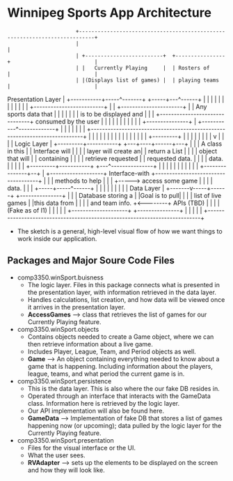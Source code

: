  # Winnipeg Sports App Architecture


                          +---------------------------------------------------------------------------+
                          |                                                                           |
                          | +-------------------------+  +----------------+                           |
                          | |   Currently Playing     |  | Rosters of     |                           |
                          | |(Displays list of games) |  | playing teams  |                           |
Presentation Layer        | +-----------+-----^-------+  +-----+---^------+                           |
                          |             |     |                |   |                                  |
                          |             |     |                |   |    +-------------------------+   |
                          |             +----------------------+   |    |  Any sports data that   |   |
                          |             |     |                    |    |  is to be displayed and |   |
                          |             +-------------------------------+  consumed by the user   |   |
                          |             |     |                    |    |                         |   |
                          |             |     +---------------+    |    +-----------^-------------+   |
                          |             |                     |    |                |                 |
                          +---------------------------------------------------------------------------+
                          |             |                     |    |                |                 |
                          |             |                     |    |                |                 |
                          |             |                     |    |      +---------+                 |
                          |             |                     |    |      |                           |
                          |             v                     |    |      |                           |
      Logic Layer         |   +---------+-----------+     +---+----+------+---+                       |
                          |   | A class in this     |     |  Interface will   |                       |
                          |   | layer will create an|     |  return a List    |                       |
                          |   | object that will    |     |  containing       |                       |
                          |   | retrieve requested  |     |  requested data.  |                       |
                          |   | data.               |     |                   |                       |
                          |   +---------+-----------+     +---^---------------+                       |
                          |             |                     |                                       |
                          |             |                     |                                       |
                          |             |     +---------------+--+                                    |
                          +-------------------+ Interface-with   +------------------------------------+
                          |             |     | methods to help  |                                    |
                          |             +-----> access some game |                                    |
                          |                   | data.            |                                    |
                          |                   +-----+-----^------+                                    |
                          |                         |     |                                           |
                          |                         |     |                                           |
       Data Layer         |                 +-------v-----+------+         +---------------+          |
                          |                 | Database storing a |         |Goal is to pull|          |
                          |                 | list of live games |         |this data from |          |
                          |                 | and team info.     +<--------+  APIs (TBD)   |          |
                          |                 | (Fake as of I1)    |         |               |          |
                          |                 +--------------------+         +---------------+          |
                          |                                                                           |
                          |                                                                           |
                          +---------------------------------------------------------------------------+

 * The sketch is a general, high-level visual flow of how we want things to work inside our application.

 ## Packages and Major Soure Code Files
 * comp3350.winSport.buisness
    * The logic layer. Files in this package connects what is presented in the presentation layer, with information retrieved in the data layer.
    * Handles calculations, list creation, and how data will be viewed once it arrives in the presentation layer.
    * **AccessGames** --> class that retrieves the list of games for our Currently Playing feature.
 * comp3350.winSport.objects
    * Contains objects needed to create a Game object, where we can then retrieve information about a live game.
    * Includes Player, League, Team, and Period objects as well. 
    * **Game** --> An object containing everything needed to know about a game that is happening. Including information about the players, league, teams, and what period the current game is in.
 * comp3350.winSport.persistence
    * This is the data layer. This is also where the our fake DB resides in. 
    * Operated through an interface that interacts with the GameData class. Information here is retrieved by the logic layer. 
    * Our API implementation will also be found here. 
    * **GameData** --> Implementation of fake DB that stores a list of games happening now (or upcoming); data pulled by the logic layer for the Currently Playing feature.
 * comp3350.winSport.presentation
    * Files for the visual interface or the UI. 
    * What the user sees. 
    * **RVAdapter** --> sets up the elements to be displayed on the screen and how they will look like. 
